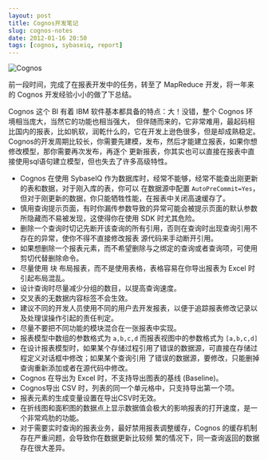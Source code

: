 ```yaml
---
layout: post
title: Cognos开发笔记
slug: cognos-notes
date: 2012-01-16 20:50
tags: [cognos, sybaseiq, report]
---
```


![Cognos](http://pic.yupoo.com/greatghoul_v/BFLaT90l/JKqYe.jpg)

前一段时间，完成了在报表开发中的任务，转至了 MapReduce 开发，将一年来的 Cognos 开发经验小小的做了下总结。

Cognos 这个 BI 有着 IBM 软件基本都具备的特点：大！没错，整个 Cognos 环境相当庞大，当然它的功能也相当强大，
但伴随而来的，它非常难用，最起码相比国内的报表，比如帆软，润乾什么的，它在开发上逊色很多，但是却成熟稳定。
Cognos的开发周期比较长，你需要先建模，发布，然后才能建立报表，如果你想修改模型，那你需要再次发布，再逐个
更新报表，你其实也可以直接在报表中直接使用sql语句建立模型，但也失去了许多高级特性。

 - Cognos 在使用 SybaseIQ 作为数据库时，经常不能够，经常不能查出刚更新的表和数据，对于刚入库的表，你可以
   在数据源中配置 `AutoPreCommit=Yes`，但对于刚更新的数据，你只能牺牲性能，在报表中关闭高速缓存了。
 - 慎用查询提示页面，有时你漏传参数导致的异常可能会被提示页面的默认参数所隐藏而不易被发现，这使得你在使用 
   SDK 时尤其危险。
 - 删除一个查询时切记先断开该查询的所有引用，否则在查询时出现查询引用不存在的异常，使你不得不直接修改报表
   源代码来手动断开引用。
 - 如果想删除一个报表元素，而不希望删除与之绑定的查询或者查询项，可使用剪切代替删除命令。
 - 尽量使用 块 布局报表，而不是使用表格，表格容易在你导出报表为 Excel 时引起布局混乱。
 - 设计查询时尽量减少分组的数目，以提高查询速度。
 - 交叉表的无数据内容标签不会生效。
 - 建议不同的开发人员使用不同的用户去开发报表，以便于追踪报表修改记录以及处理误操作引起的责任判定。
 - 尽量不要把不同功能的模块混合在一张报表中实现。
 - 报表模型中数组的参数格式为 `a,b,c,d` 而报表视图中的参数格式为 `[a,b,c,d]`
 - 在设计报表模型时，如果某个存储过程引用了错误的数据源，可直接在存储过程定义对话框中修改；如果某个查询引用
   了错误的数据源，要修改，只能删掉查询重新添加或者在源代码中修改。
 - Cognos 在导出为 Excel 时，不支持导出图表的基线 (Baseline)。
 - Cognos导出 CSV 时，列表的同一个单元格中，只支持导出第一个项。
 - 报表元素的生成变量设置在导出CSV时无效。
 - 在折线图和面积图的数据点上显示数据值会极大的影响报表的打开速度，是一个非常鸡肋的功能。
 - 对于需要实时查询的报表业务，最好禁用报表调整缓存，Cognos 的缓存机制存在严重问题，会导致你在数据更新比较频
   繁的情况下，同一查询返回的数据存在很大差异。
